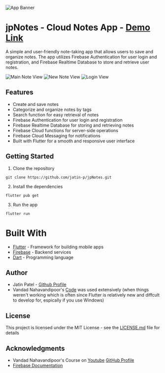 ![App Banner](https://raw.github.com/jatin-p/jpNotes/master/assets/banner.png)
# jpNotes - Cloud Notes App - [Demo Link](https://flutter-freecodecamp-69df3.web.app)

A simple and user-friendly note-taking app that allows users to save and organize notes. The app utilizes Firebase Authentication for user login and registration, and Firebase Realtime Database to store and retrieve user notes. 


![Main Note View](https://raw.github.com/jatin-p/jpNotes/master/screenshots/phone/main_note_view.png)
![New Note View](https://raw.github.com/jatin-p/jpNotes/master/screenshots/phone/new_note.png)
![Login View](https://raw.github.com/jatin-p/jpNotes/master/screenshots/phone/login.png)

## Features
- Create and save notes
- Categorize and organize notes by tags
- Search function for easy retrieval of notes
- Firebase Authentication for user login and registration
- Firebase Realtime Database for storing and retrieving notes
- Firebase Cloud functions for server-side operations
- Firebase Cloud Messaging for notifications
- Built with Flutter for a smooth and responsive user interface

## Getting Started

1. Clone the repository
```
git clone https://github.com/jatin-p/jpNotes.git
```

2. Install the dependencies
```
flutter pub get
```

3. Run the app
```
flutter run
```

# Built With
- [Flutter](https://flutter.dev/) - Framework for building mobile apps
- [Firebase](https://firebase.google.com/) - Backend services
- [Dart](https://dart.dev/) - Programming language

## Author

* Jatin Patel - [Github Profile](https://github.com/jatin-p)
* Vandad Nahavandipoor's [Code](https://github.com/vandadnp/mynotes-course) was used extensively (when things weren't working which is often since Flutter is relatively new and diffcult to develop for, espically if you use Windows)

## License

This project is licensed under the MIT License - see the [LICENSE.md](LICENSE.md) file for details

## Acknowledgments

* Vandad Nahavandipoor's Course on [Youtube](https://youtu.be/VPvVD8t02U8) [GitHub Profile](https://github.com/vandadnp)
* [Firebase Documentation](https://firebase.google.com/docs/flutter/setup?platform=ios#available-plugins)
